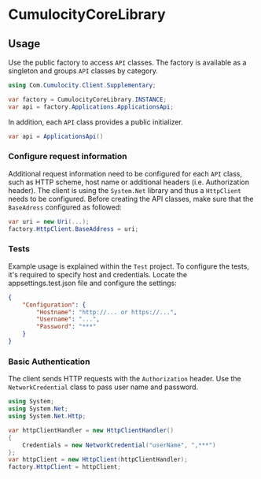 # CumulocityCoreLibrary

## Usage

Use the public factory to access `API` classes. The factory is available as a singleton and groups `API` classes by category.

```csharp
using Com.Cumulocity.Client.Supplementary;

var factory = CumulocityCoreLibrary.INSTANCE;
var api = factory.Applications.ApplicationsApi;
```

In addition, each `API` class provides a public initializer.

```csharp
var api = ApplicationsApi()
```

### Configure request information

Additional request information need to be configured for each `API` class, such as HTTP scheme, host name or additional headers (i.e. Authorization header). The client is using the `System.Net` library and thus a `HttpClient` needs to be configured. Before creating the API classes, make sure that the `BaseAdress` configured as followed:

```csharp
var uri = new Uri(...);
factory.HttpClient.BaseAddress = uri;
```

### Tests

Example usage is explained within the `Test` project. To configure the tests, it's required to specify host and credentials. Locate the appsettings.test.json file and configure the settings:

```json
{
	"Configuration": {
		"Hostname": "http://... or https://...",
		"Username": "...",
		"Password": "***"
	}
}
```

### Basic Authentication

The client sends HTTP requests with the `Authorization` header. Use the `NetworkCredential` class to pass user name and password.

```csharp
using System;
using System.Net;
using System.Net.Http;

var httpClientHandler = new HttpClientHandler()
{
	Credentials = new NetworkCredential("userName", ",***")
};
var httpClient = new HttpClient(httpClientHandler);
factory.HttpClient = httpClient;
```

